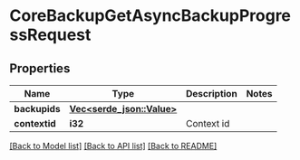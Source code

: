 # CoreBackupGetAsyncBackupProgressRequest

## Properties

Name | Type | Description | Notes
------------ | ------------- | ------------- | -------------
**backupids** | [**Vec<serde_json::Value>**](serde_json::Value.md) |  | 
**contextid** | **i32** | Context id | 

[[Back to Model list]](../README.md#documentation-for-models) [[Back to API list]](../README.md#documentation-for-api-endpoints) [[Back to README]](../README.md)


